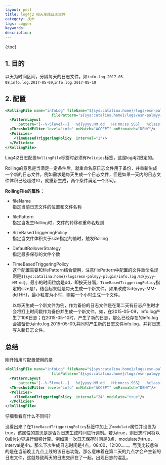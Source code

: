 ```yaml
---
layout: post
title: log4j2 按天生成日志文件
category: 技术
tags: Logger
keywords: 
description:  
---
```


{:toc}

## 1. 目的

以天为时间区间，分隔每天的日志文件。如`info.log.2017-05-08`,`info.log.2017-05-09`,`info.log.2017-05-10`


## 2. 配置

```xml
<RollingFile name="infoLog" fileName="${sys:catalina.home}/logs/esn-palmyy-plugin/info.log" append="true"
					 filePattern="${sys:catalina.home}/logs/esn-palmyy-plugin/info.log.%d{yyyy-MM-dd}">
  <PatternLayout
      pattern="[--%-5level--]	%d{yyyy.MM.dd	HH:mm:ss.SSS}	%class{36}	%L	%M	-	%msg%xEx%n"/>
  <ThresholdFilter level="info" onMatch="ACCEPT" onMismatch="DENY"/>
  <Policies>
    <TimeBasedTriggeringPolicy  interval="1"/>
  </Policies>
</RollingFile>
```

Log4j2日志配置`RollingFile`标签时必须有`Policies`标签，这是log4j2限定的。

Rolling的意思是当满足一定条件后，就重命名原日志文件用于备份，并重新生成一个新的日志文件。例如需求是每天生成一个日志文件，但是如果一天内的日志文件体积已经超过1G，就重新生成，两个条件满足一个即可。

**RollingFile的属性：**

- fileName  
  指定当前日志文件的位置和文件名称
- filePattern  
  指定当发生Rolling时，文件的转移和重命名规则
- SizeBasedTriggeringPolicy  
  指定当文件体积大于size指定的值时，触发Rolling
- DefaultRolloverStrategy  
  指定最多保存的文件个数

- TimeBasedTriggeringPolicy  
  这个配置需要和filePattern结合使用，注意filePattern中配置的文件重命名规则是`${sys:catalina.home}/logs/esn-palmyy-plugin/info.log.%d{yyyy-MM-dd}`，最小的时间粒度是dd，即按天分隔，`TimeBasedTriggeringPolicy`指定的size是1，结合起来就是每天生成一个新文件。如果改成%d{yyyy-MM-dd HH}，最小粒度为小时，则每一个小时生成一个文件。

  以每天生成一个新文件为例，作为备份的日志文件是在第二天有日志产生时才会将打上时间戳作为备份并生成一个新文件。如，在2015-05-09，info.log产生了10K日志；在2015-05-10时，产生了新的日志，那么已经存在的info.log会被备份为info.log.2015-05-09,并同时产生新的日志文件info.log，并将日志写入新日志文件。

## 总结

刚开始用时配置使用的是

```xml
<RollingFile name="infoLog" fileName="${sys:catalina.home}/logs/esn-palmyy-plugin/info.log" append="true"
					 filePattern="${sys:catalina.home}/logs/esn-palmyy-plugin/info.log.%d{yyyy-MM-dd}">
  <PatternLayout
      pattern="[--%-5level--]	%d{yyyy.MM.dd	HH:mm:ss.SSS}	%class{36}	%L	%M	-	%msg%xEx%n"/>
  <ThresholdFilter level="info" onMatch="ACCEPT" onMismatch="DENY"/>
  <Policies>
    <TimeBasedTriggeringPolicy  interval="24" modulate="true"/>
  </Policies>
</RollingFile>
```

仔细看看有什么不同吗?


没看出来？在`TimeBasedTriggeringPolicy`标签中加上了`modulate`属性并设置为true，该属性的意思是是否对日志生成时间进行调制。若为true，则日志时间将以0点为边界进行偏移计算。例如第一次日志保存时间是3点，modulate为true，interval是4h。那么下次生成日志时间是4点，08:00，12:00……。而我比较悲催的是在当前晚上九点上线的该日志功能，那么意味着在第二天的九点才会产生新的日志文件，这就导致两天的日志交织在了一起，出现日志的混乱。
